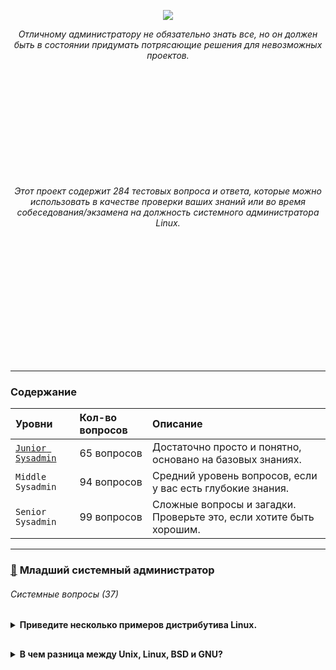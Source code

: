 <p align="center">
<img src="https://github.com/ikozhuhar/sysadmin_skills/blob/main/img/sysadmin_preview.png">
</p>

<p align="center">
<i>Отличному администратору не обязательно знать все, но он должен быть в состоянии придумать потрясающие решения для невозможных проектов.</i>
</p>

<p align="center" style="margin-top: 200px;">
<i>Этот проект содержит 284 тестовых вопроса и ответа, которые можно использовать в качестве проверки ваших знаний или во время собеседования/экзамена на ​​должность системного администратора Linux.</i>
</p>

<div style="padding: 100px;"></div>
<hr>

### Содержание

<!------------------------------------------------------------------------------------------------------------------------------------------->
| Уровни | Кол-во вопросов | Описание |
|:----------------------|:----------------------|:----------------------|
| [`Junior Sysadmin`](#1) | 65 вопросов | Достаточно просто и понятно, основано на базовых знаниях. |
| `Middle Sysadmin` | 94 вопросов | Средний уровень вопросов, если у вас есть глубокие знания. |
| `Senior Sysadmin` | 99 вопросов | Сложные вопросы и загадки. Проверьте это, если хотите быть хорошим. |
<!------------------------------------------------------------------------------------------------------------------------------------------->

<hr>

### [:large_blue_diamond:](#toc) <a name='1'>Младший системный администратор</a>

###### Системные вопросы (37)

<details style="margin-bottom: 30px;">
   <p><summary><b>Приведите несколько примеров дистрибутива Linux.</b></summary></p>

   1. **Ubuntu** — один из самых популярных и дружелюбных для новичков дистрибутивов, основанный на Debian.
   2. **Debian** — стабильный и универсальный дистрибутив, который служит основой для многих других.
   3. **Fedora** — дистрибутив, ориентированный на использование новейших технологий с фокусом на разработчиков.
   4. **Arch Linux** — дистрибутив для опытных пользователей, предоставляющий полную свободу в настройке системы.
   5. **Linux Mint** — дистрибутив, ориентированный на пользователей, привыкших к Windows, с простым и понятным интерфейсом.

[Популярные дистрибутивы Linux](https://blog.skillfactory.ru/glossary/linux/)

</details>




<details>
   <p><summary><b>В чем разница между Unix, Linux, BSD и GNU?</b></summary></p>
```ruby
<b>GNU</b> на самом деле не является ОС. Это скорее набор правил или философий, регулирующих свободное программное обеспечение, которые в то же время породили множество инструментов при попытке создать ОС. Таким образом, инструменты GNU — это, по сути, открытые версии инструментов, которые уже существовали, но были переопределены, чтобы соответствовать принципам открытого программного обеспечения. <i>GNU/Linux представляет собой совокупность этих инструментов и ядра Linux</i>, образующую полноценную операционную систему, но существуют и другие GNU, например. GNU/Hurd.

<b>Unix и BSD</b> — это «старые» реализации POSIX, которые имеют различные уровни «закрытого исходного кода». Unix обычно имеет полностью закрытый исходный код, но существует столько же разновидностей Unix, сколько и Linux (если не больше). BSD обычно не считается «открытой», но на момент выпуска она считалась очень открытой. Его лицензирование также позволяло коммерческое использование с гораздо меньшими ограничениями, чем допускали более «открытые» лицензии того времени.

<b>Linux</b> — новейший из четырех. Строго говоря, это «просто ядро»; однако в целом она рассматривается как полноценная операционная система в сочетании с GNU Tools и несколькими другими основными компонентами.

Главные руководящие различия между ними заключаются в их идеалах. Unix, Linux и BSD реализуют разные идеалы. Все они соответствуют POSIX и в основном взаимозаменяемы. Некоторые из одних и тех же проблем они решают по-разному. Таким образом, кроме идеалов и способа реализации стандартов POSIX, разницы мало.
```
</details>




<details>
   <p><summary><b>Что такое CLI? Расскажите мне о ваших любимых инструментах CLI, советах и ​​приемах.</b></summary></p>

   <b>CLI</b> — это аббревиатура от «Интерфейс командной строки» или «Интерпретатор командного языка». Командная строка — один из самых мощных способов управления вашей системой/компьютером.

   В Unix-подобных системах <b>CLI</b> — это интерфейс, с помощью которого пользователь может вводить команды для выполнения системой. Интерфейс командной строки очень мощный, но не очень устойчив к ошибкам.

   <b>CLI</b> позволяет вам гораздо более точно манипулировать внутренними компонентами вашей системы и кодом. Он предлагает большую гибкость и контроль, чем графический интерфейс, независимо от того, какая ОС используется. Многие программы, которые вы, возможно, захотите использовать в своем программном обеспечении, размещенном, например, на Github, также требуют запуска некоторых команд в <b>CLI</b>, чтобы запустить их.

   <b>Мои любимые инструменты</b>
   
   1. `screen` — бесплатный мультиплексор терминала, я могу начать сеанс, и мои терминалы будут сохранены, даже если соединение потеряно, поэтому вы можете возобновить его позже или из дома.
   2. `ssh` — самая ценная команда для изучения, я могу использовать ее для некоторых удивительных вещей.
   3. `vi/vim` — самый популярный и мощный текстовый редактор, он универсальный, работает очень быстро даже с большими файлами.
   4. `bash-completion` — содержит ряд предопределённых правил завершения для оболочки.  

   <b>Советы и хаки</b>

- `!*` - все аргументы последней команды
- `!!` - вся последняя команда
- `!ssh` - последняя команда, начинающаяся с ssh
</details>




<details>
<p><summary><b>Какая ваша любимая оболочка и почему?</b></summary></p>

Нет однозначного мнения о любимой оболочке для Linux. Несколько вариантов, которые мне известны:

- **Bash**. Самая распространённая оболочка Linux, установлена по умолчанию в большинстве систем. Поддерживает различные сокращения и переменные, операторы цикла, контроль и подстановку вывода результатов, автодополнение имён файлов и каталогов.
- **Zsh**. Более гибкая и настраиваемая оболочка, популярная среди продвинутых пользователей. Имеет большое количество встроенных функций и поддерживает широкий спектр плагинов и тем.
- **Fish**. Подходит тем, кому нужен интерактивный терминал без особых настроек. В этой оболочке легко добавлять, удалять и использовать псевдонимы команд, а также настраивать приглашение и цветовую схему. Выбор любимой оболочки зависит от личных предпочтений и потребностей пользователя.
</details>



<details>
<p><summary><b>Как получить справку в командной строке?</b></summary></p>

Чтобы получить справку в командной строке Linux, можно использовать следующие команды:

- **help**. Предоставляет информацию о встроенных командах оболочки. Синтаксис: `help [команда]`. Например, чтобы узнать о команде cd, нужно ввести: `help cd`.
- **man**. Это сокращение от «manual» (руководство). Базовый синтаксис: `man [команда]`. Например, чтобы узнать о команде ls, нужно написать: `man ls`.
- **info**. Служит для получения более детализированной информации о командах, особенно для программ GNU. Базовый синтаксис: `info [команда]`. Например, чтобы узнать о ls, нужно ввести: `info ls`.
</details>



<details>
<p><summary><b>Ваши первые 5 команд на сервере *nix после входа в систему</b></summary></p>

- `w` — много полезной информации о времени безотказной работы сервера
- `top` — можно увидеть все запущенные процессы, а затем отсортировать их по ЦП, использованию памяти и т. д.
- `netstat` — узнать, какой порт и IP-адрес прослушивает ваш сервер и какие процессы их используют
- `df` — сообщает об объеме доступного дискового пространства, используемого файловыми системами
- `history` — сообщает, что ранее было запущено пользователем, к которому вы подключены в данный момент
</details>



<details>
<p><summary><b>Что означают поля в выводе ls -la?</b></summary></p>

В порядке вывода:

```
-rwxrw-r--    1    root   root 2048    Jan 13 07:11 db.dump
```

- права доступа к файлу,
- количество ссылок,
- имя владельца,
- группа владельцев,
- размер файла,
- время последнего изменения,
- имя файла/каталога

Права доступа к файлам отображаются следующим образом:

первый символ `-` или `l` или `d`, `d` обозначает каталог, a `-` представляет файл, `l` - это символическая ссылка (или мягкая ссылка) - специальный тип файла

три набора символов, три раза, обозначающие разрешения для владельца, группы и других:

- `r` = чтение
- `w` = запись
- `x` = исполнение

В нашем примере -rwxrw-r-- это означает, что отображается следующая строка:

- обычный файл (отображается как `-`)
- доступен для чтения, записи и выполнения владельцем (`rwx`)
- доступен только для чтения и записи группой (`rw-`)
- доступен только для чтения другими (`r--`)
</details>




<details>
<p><summary><b>Как получить список вошедших в систему пользователей?</b></summary></p>

Для получения сводки о вошедших в систему пользователях, включая каждое имя пользователя, к которому подключены пользователи терминала, дату/время входа в систему и, возможно, компьютер, с которого они выполняют подключение, введите:

```
# Команда использует файлы /var/run/utmp и /var/log/wtmp для получения подробной информации.
who
```

Для получения подробной информации, включая имя пользователя, терминал, IP-номер исходного компьютера, время начала входа, время простоя, циклы ЦП процесса, циклы ЦП задания и текущую запущенную команду, введите:

```
# Команда использует /var/run/utmp и их процессы /proc.
w
```

Также важно для отображения списка последних вошедших в систему пользователей, введите:

```
# Команда использует /var/log/wtmp.
last
```

**Полезные ресурсы:** [4 способа определить, кто вошел в систему Linux](https://www.thegeekstuff.com/2009/03/4-ways-to-identify-who-is-logged-in-on-your-linux-system/)
</details>




<details>
<p><summary><b>В чем преимущество выполнения запущенных процессов в фоновом режиме? Как это можно сделать?</b></summary></p>

Самым значительным преимуществом выполнения запущенного процесса в фоновом режиме является то, что вы можете выполнять любую другую задачу одновременно, пока другие процессы работают в фоновом режиме. Таким образом, больше процессов могут быть завершены в фоновом режиме, пока вы работаете над другими процессами. Этого можно добиться, добавив специальный символ `&` в конце команды.

Обычно приложения, которые выполняются слишком долго и не требуют взаимодействия с пользователем, отправляются в фоновый режим, чтобы мы могли продолжить работу в терминале.

Например, если вы хотите загрузить что-то в фоновом режиме, вы можете:
```
wget https://url-to-download.com/download.tar.gz &
```

При запуске указанной выше команды вы получите следующий вывод:
```
[1] 2203
```

Здесь `1` — серийный номер задания, а `2203` — PID задания.

Вы можете увидеть задания, работающие в фоновом режиме, с помощью следующей команды:
```
jobs
```

При запуске задания в фоновом режиме выводится PID задания. Вы можете завершить задание, работающее в фоновом режиме, с помощью следующей команды:

```
kill PID
```

Замените PID на PID задания. Если у вас запущено только одно задание, вы можете перевести его на передний план с помощью:

```
fg
```

Если у вас запущено несколько задач в фоновом режиме, вы можете перевести любую задачу на передний план с помощью:

```
fg %#
```

Замените `#` на серийный номер задания.

**Полезные ресурсы:**
1. [Запустить процесс Unix в фоновом режиме](https://servicenow.iu.edu/kb?id=kb_article_view&sysparm_article=KB0026038)
2. [Каковы преимущества работы приложений в фоновом режиме?](https://unix.stackexchange.com/questions/162186/what-is-are-the-advantages-of-running-applications-in-backgound)


</details>




<details>
<p><summary><b>Какие инструменты вы будете использовать для идентификации процессов?</b></summary></p>

Чтобы идентифицировать процессы в Linux, можно использовать следующие методы:

- **Использование файловой системы /proc**. В ней хранятся директории, названия которых соответствуют идентификаторам PID. Каждая из них описывает конкретный процесс, запущенный в ОС. Название процесса хранится в файле comm.
- **Использование утилит top и glances**. Утилита top отображает постоянно обновляемую сводную информацию о процессах и операционной системе. В колонках PID и COMMAND записаны идентификаторы процессов и названия, которые им соответствуют. Инструмент glances предоставляет полный обзор системных ресурсов в удобном и интерактивном интерфейсе.
- **Использование команды ps**. По умолчанию команда ps выводит на экран информацию только о текущих запущенных процессах. Однако у неё есть опции, которые позволяют отобразить в терминале данные о всех процессах ОС. Например, `a` — выводит на дисплей процессы всех пользователей, `u` — отображает дополнительную полезную информацию, `x` — выводит процессы, не связанные с каким-либо запущенным окном терминала.
</details>




<details>
<p><summary><b>Запуск команды от имени пользователя root. Это хорошая или плохая практика?</b></summary></p>

Запуск (всего) от имени root плох, потому что:

**Глупость**: ничто не мешает вам совершить неосторожную ошибку. Если вы попытаетесь изменить систему любым потенциально опасным способом, вам нужно использовать sudo, который обеспечивает паузу (пока вы вводите пароль), чтобы убедиться, что вы не собираетесь совершить ошибку.

**Безопасность**: сложнее взломать, если вы не знаете учетную запись администратора. root означает, что у вас уже есть половина рабочего набора учетных данных администратора.

**Вам это на самом деле не нужно**: если вам нужно запустить несколько команд от имени root, и вас раздражает необходимость вводить пароль несколько раз, когда срок действия sudo истек, все, что вам нужно сделать, это sudo -i, и вы теперь root. Хотите запустить несколько команд с помощью каналов? Тогда используйте sudo sh -c "command1 | command2".

**Вы всегда можете использовать его в консоли восстановления**: консоль восстановления позволяет вам восстановиться после серьезной ошибки или исправить проблему, вызванную приложением (которое вам все равно пришлось запустить как sudo). В этом случае в Ubuntu нет пароля для учетной записи root, но вы можете поискать в Интернете, как его изменить — это усложнит задачу для любого, кто имеет физический доступ к вашему ящику, чтобы нанести вред.
</details>




<details>
<p><summary><b>Как проверить статистику памяти и процессора?</b></summary></p>

Вы бы использовали `top/htop` для обоих. Используя команду `free` и `vmstat`, мы можем отобразить статистику физической и виртуальной памяти соответственно. С помощью команды `sar` мы видим загрузку ЦП и другую статистику (но sar даже не установлен в большинстве систем).
</details>




<details>
<p><summary><b>Что такое load average?</b></summary></p>

**Load Average** — это «средние значения нагрузки системы», которые показывают потребность запущенного потока (задачи) в системе как среднее число запущенных и ожидающих потоков. Это измеряет потребность, которая может быть больше, чем то, что система обрабатывает в данный момент. Большинство инструментов показывают три средних значения, за 1, 5 и 15 минут.

Эти 3 числа не являются числами для разных ЦП. Эти числа являются средними значениями числа нагрузки за определенный период времени (за последние 1, 5 и 15 минут).

**Load Average** обычно описывается как «средняя длина очереди выполнения». Поэтому несколько процессов или потоков, потребляющих ресурсы ЦП, могут поднять среднее значение нагрузки выше 1. Нет проблем, если **Load Average** меньше общего числа ядер ЦП. Но если оно становится больше числа ЦП, это означает, что некоторые потоки/процессы останутся в очереди, готовые к запуску, но ожидающие свободного ЦП.

Это предназначено для того, чтобы дать вам представление о состоянии системы, усредненном за несколько периодов времени. Поскольку он усредняется, требуется время, чтобы вернуться к 0 после того, как на систему была возложена большая нагрузка.

Некоторые толкования:
- если средние значения равны 0,0, то ваша система простаивает
- если среднее значение за 1 минуту выше, чем средние значения за 5 или 15 минут, то нагрузка увеличивается
- если среднее значение за 1 минуту ниже, чем средние значения за 5 или 15 минут, то нагрузка уменьшается
- если они выше, чем количество ваших ЦП, то у вас могут быть проблемы с производительностью

</details>




<details>
<p><summary><b>Где хранится мой пароль в Linux/Unix?</b></summary></p>

Пароли вообще нигде не хранятся в системе. В `/etc/shadow` хранятся так называемые хэши паролей.

Хеш некоторого текста создается путем выполнения так называемой односторонней функции над текстом (паролем), тем самым создавая строку для проверки. По замыслу «невозможно» (вычислительно неосуществимо) обратить этот процесс вспять.

Более старые версии Unix хранили зашифрованные пароли в `/etc/passwd` вместе с другой информацией о каждой учетной записи.

Более новые версии просто имеют `*` в соответствующем поле в `/etc/passwd` и используют `/etc/shadow` для хранения пароля, отчасти для того, чтобы никто не получил доступ на чтение паролей, когда им нужны только другие данные (**shadow обычно защищен сильнее, чем passwd**).

Для получения дополнительной информации обратитесь к `man crypt`, `man shadow`, `man passwd`.
</details>




<details>
<p><summary><b>Как рекурсивно изменить права доступа для всех каталогов, кроме файлов, и для всех файлов, кроме каталогов?</b></summary></p>

Чтобы изменить все каталоги, например, на 755 (drwxr-xr-x):
```
find /opt/data -type d -exec chmod 755 {} \;
```

Чтобы изменить все файлы, например, на 644 (-rw-r--r--):

```
find /opt/data -type f -exec chmod 644 {} \;
```
**Подробнее:** - [Как изменить разрешения для папки и ее подпапок/файлов?](https://stackoverflow.com/questions/3740152/how-do-i-change-permissions-for-a-folder-and-its-subfolders-files?rq=1)

</details>




<details>
<p><summary><b>Каждая команда завершается ошибкой command not found. Как отследить источник ошибки и устранить ее?</b></summary></p>

Похоже, что в какой-то момент происходит перезапись переменной среды PATH по умолчанию. Тип ошибок, которые у вас есть, указывает на то, что PATH не содержит, например, /bin, где находятся команды (включая bash).

One way to begin debugging your bash script or command would be to start a subshell with the `-x` option:

```
bash --login -x
```

Это покажет вам каждую команду и ее аргументы, которые выполняются при запуске этой оболочки.

Также очень полезно показать значения переменной PATH:

```
echo $PATH
```

Если вы запустите это:

```
PATH=/bin:/sbin:/usr/bin:/usr/sbin
```

Большинство команд должны начать работать - и тогда вы можете редактировать `~/.bash_profile` вместо `~/.bashrc` и исправить то, что сбрасывает `PATH` там. Значения переменной `PATH` по умолчанию для root и других пользователей находятся в файле `/etc/profile`.

</details>




<details>
<p><summary><b>Вы нажимаете CTRL + C, но ваш скрипт все еще выполняется. Как его остановить?</b></summary></p>

В большинстве случаев вы можете остановить работающий скрипт, используя комбинацию клавиш `CTRL + C`. Это посылает сигнал прерывания (SIGINT) скрипту, который завершает его выполнение. Если это не сработало и скрипт все еще выполняется, вы можете попробовать использовать комбинацию `CTRL + \`, которая посылает сигнал выхода (SIGQUIT) скрипту, который может немедленно завершить его.

В качестве альтернативы, если вы используете терминал или интерфейс командной строки, вы можете попробовать использовать команду `kill`, чтобы отправить сигнал процессу скрипта. Вы можете узнать идентификатор процесса (PID) скрипта, используя команду ps или top, а затем использовать `kill + PID`, чтобы остановить скрипт.

В некоторых случаях вам может потребоваться использовать команду `kill -9`, чтобы принудительно остановить скрипт, так как обычная команда `kill` может не сработать, если скрипт завис или не отвечает. Параметр `-9` посылает сигнал SIGKILL, который заставляет процесс немедленно остановиться.
</details>




<details>
<p><summary><b>Что такое команда grep? Как сопоставить несколько строк в одной строке?</b></summary></p>

Утилиты grep — это семейство инструментов Unix, включая egrep и fgrep.

grep ищет шаблоны файлов. Если вы ищете определенный шаблон в выводе другой команды, grep выделяет соответствующие строки. Используйте эту команду grep для поиска в файлах журналов, определенных процессах и т. д.

Для сопоставления нескольких строк:

```
grep -E "string1|string2" filename
```

или

```
grep -e "string1" -e "string2" filename
```

**Подробнее:** - [About grep](https://servicenow.iu.edu/kb?id=kb_article_view&sysparm_article=KB0026011)

</details>




<details>
<p><summary><b>Объясните команды содержимого файла вместе с описанием.</b></summary></p>

- `head`: для проверки начала файла.
- `tail`: для проверки конца файла. Это обратная команда head.
- `cat`: используется для просмотра, создания, объединения файлов.
- `more`: используется для отображения текста в окне терминала в виде пейджера.
- `less`: используется для просмотра текста в обратном направлении, а также обеспечивает перемещение по одной строке.

</details>




<details>
<p><summary><b>Что такое пакет, манеджер пакетов, менеджер зависимостей?</b></summary></p>

**Пакет** (package) — это специальным образом подготовленный архив, содержащий само программное обеспечение, его конфигурационные файлы, его данные и управляющую информацию. Управляющая информация пакета включает контрольные суммы устанавливаемых файлов, зависимости устанавливаемого пакета от других пакетов, краткое описание пакета, сценарии установки, сценарии удаления пакета и прочие данные, необходимые менеджеру пакетов.

**Менеджер пакетов** (_в debian-ветви используется `dpkg`, а в ветви redhat — `rpm`_) производит непосредственную установку и удаление пакетов программного обеспечения, а также ведет их учет в системе. Вспомогательная «грязная» работа по подбору зависящих друг от друга пакетов, получению их из репозиториев (например, скачивание с FTP/HTTP-серверов), выбору правильных версий пакетов, определению правильного их порядка установки достается менеджеру зависимостей.

При помощи менеджера пакетов всегда можно узнать имя пакета, в который входит та или иная установленная компонента операционной системы (например, /bin/date), или, наоборот, узнать список компонент, установленных из указанного пакета (например, coreutils). 

```
which -a date
dpkg -S /bin/date
dpkg -L coreutils
```

Условно, можно выделить две ветви операционной системы Linux — ветвь debian, к которой относятся дистрибутивы W:[Debian] и W:[Ubuntu], и ветвь redhat, куда нужно отнести W:[RHEL], W:[CentOS] и W:[Fedora], В debian-ветви используется пакетный менеджер `dpkg` и построенные над ним **менеджеры зависимостей** `apt`, `aptitude`, `synaptic` и `software-center`, а в ветви redhat — пакетный менеджер `rpm` и основной менеджер зависимостей `yum`.

Если при попытке выполнить ту или иную команду операционной системы Ubuntu Linux обнаружится, что нужный пакет с программным обеспечением не установлен, то при наличии доступа в Интернет можно тривиальным способом доустановить недостающие компоненты

```
sudo apt install finger
```

Когда нужно узнать, с каким, даже еще неустановленным, пакетом программного обеспечения поставляется тот или иной файл, может выручить утилита `apt-file`. В обратную сторону посмотреть список файлов, входящих в еще неустановленный пакет, можно этой же утилитой.

```
apt-file search bin/7z
apt-file show p7zip
```

**Чтобы посмотреть, что входит в пакет в Linux, можно использовать следующие команды:**

- **В дистрибутивах Debian/Ubuntu**. Нужно ввести команду dpkg с опцией `-L` и названием пакета в качестве аргумента. Например: `dpkg -L atom`.
- **В дистрибутивах CentOS/RHEL**. Следует использовать команду rpm с параметрами `-g` и `-l`, а также название пакета в качестве аргумента. Например: `rpm -ql <package-name>`.
- **С помощью утилиты apt-file**. Для этого нужно установить её командой `sudo apt-get install apt-file` и вывести список файлов для любого установленного пакета или пакета из репозитория командой `apt-file list имя_пакета`.

</details>




<details>
<p><summary><b>Как посмотреть что входит в пакет linux</b></summary></p>

**Чтобы посмотреть, что входит в пакет в Linux, можно использовать следующие команды:**

- **В дистрибутивах Debian/Ubuntu**. Нужно ввести команду dpkg с опцией `-L` и названием пакета в качестве аргумента. Например: `dpkg -L atom`.
- **В дистрибутивах CentOS/RHEL**. Следует использовать команду rpm с параметрами `-g` и `-l`, а также название пакета в качестве аргумента. Например: `rpm -ql <package-name>`.
- **С помощью утилиты apt-file**. Для этого нужно установить её командой `sudo apt-get install apt-file` и вывести список файлов для любого установленного пакета или пакета из репозитория командой `apt-file list имя_пакета`.

**Чтобы посмотреть установленные пакеты в Alt Linux, используйте команду:**

- `rpm -qa` — вывести список всех установленных пакетов.
- `rpm -q` — проверить, установлен ли пакет в системе.
- `rpm -ql` — посмотреть, что входит в пакет.

Также можно использовать команду `rpm -qa | grep` для поиска конкретного пакета.

</details>




<details>
<p><summary><b>Что такое файловый дескриптор?</b></summary></p>

**Файловый дескриптор в Linux** — это целочисленное значение, которое идентифицирует открытый файл или ресурс в текущем процессе.

Дескриптор может быть связан с **файлом, каталогом, сокетом**.

Есть три жёстко закреплённых индекса файловых дескрипторов:  

- **0** — стандартный ввод (`stdin`), место, из которого программа получает интерактивный ввод.
- **1** — стандартный вывод (`stdout`), на который направлена большая часть вывода программы.
- **2** — стандартный поток ошибок (`stderror`), в который направляются сообщения об ошибках.

Когда процесс открывает файл, операционная система выделяет файловый дескриптор и связывает его с этим файлом. В дальнейшем процесс может использовать этот дескриптор для чтения, записи или закрытия файла. 
</details>




<details>
<p><summary><b>Что такое сокет?</b></summary></p>
   
**Сокет в Linux** — это конечные точки сетевых коммуникаций. Они являются «порталами», через которые можно отправлять байты во внешний мир.

Сокеты обеспечивают двухстороннюю связь между двумя процессами. Они являются основными компонентами межсистемной и межпроцессной связи.

Основные типы сокетов:

- **Поточный**. Обеспечивает двухсторонний, последовательный, надёжный и недублированный поток данных без определённых границ.
- **Датаграммный**. Поддерживает двухсторонний поток сообщений. Приложение, использующее такие сокеты, может получать сообщения в порядке, отличном от последовательности, в которой эти сообщения посылались.
- **Сокет последовательных пакетов**. Обеспечивает двухсторонний, последовательный, надёжный обмен датаграммами фиксированной максимальной длины.
- **Простой сокет**. Обеспечивает доступ к основным протоколам связи.

**Сокеты могут использоваться для организации взаимодействия программ на одном компьютере, по локальной сети или через Интернет**.
</details>




<details>
<p><summary><b>Как узнать кем открыт файл?</b></summary></p>

Чтобы узнать, кем открыт файл в Linux, можно использовать **команду lsof.** Она перечисляет открытые файлы по процессам, пользователям и идентификаторам процессов.

**Чтобы перечислить все процессы, которые открыли файл**, нужно указать путь к файлу. Например, `lsof <path_to_file>`.

**Чтобы вывести список файлов, открытых конкретным пользователем,** используется команда `lsof -u <user_name>`. Можно указать более одного пользователя, например, `lsof -u user1, user2`.

**Чтобы перечислить все открытые файлы процессом**, нужно знать его идентификатор (`pid`). Для этого используется опция `-p` команды `lsof`. Можно указать несколько идентификаторов процессов, например, `lsof -p pid1, pid2, pid3`.

**Также можно использовать команду fuser**, которая является частью пакета psmisc. Она выдаёт список процессов, использующих файл. Для более подробного вывода можно использовать разные флаги. 

[10 примеров использования команды lsof](https://blog.sedicomm.com/2020/03/19/10-primerov-komand-lsof-v-linux/)
</details>




<details>
<p><summary><b>Как найти процессы потребляющие память?</b></summary></p>

ps -eo pid,ppid,cmd,%mem --sort=-%mem | head  
ps -eo pid,ppid,cmd,%cpu --sort=-%cpu | head  
top -o %MEM -b -n 1|head -n 12|tail -6  

</details>




<details>
<p><summary><b></b></summary></p>
</details>




<details>
<p><summary><b></b></summary></p>
</details>

###### Вопросы по сетям (23)

https://github.com/trimstray/test-your-sysadmin-skills/tree/master
